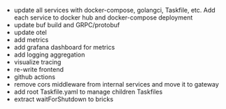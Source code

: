 - update all services with docker-compose, golangci, Taskfile, etc. Add each service to docker hub and docker-compose
  deployment
- update buf build and GRPC/protobuf
- update otel
- add metrics
- add grafana dashboard for metrics
- add logging aggregation
- visualize tracing
- re-write frontend
- github actions
- remove cors middleware from internal services and move it to gateway
- add root Taskfile.yaml to manage children Taskfiles
- extract waitForShutdown to bricks
